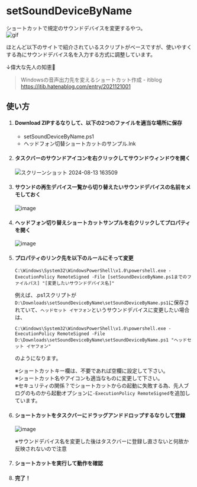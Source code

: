# setSoundDeviceByName
ショートカットで規定のサウンドデバイスを変更するやつ。  
![gif](https://github.com/user-attachments/assets/aad8dbee-c92e-4096-a2be-4d740ba362bb)

ほとんど以下のサイトで紹介されているスクリプトがベースですが、使いやすくする為にサウンドデバイス名を入力する方式に調整しています。

↓偉大な先人の知恵🙏

> Windowsの音声出力先を変えるショートカット作成 - itiblog  
> https://itib.hatenablog.com/entry/2021121001



## 使い方

1. #### Download ZIPするなりして、以下の2つのファイルを適当な場所に保存

   * setSoundDeviceByName.ps1
   * ヘッドフォン切替ショートカットのサンプル.lnk


2. #### タスクバーのサウンドアイコンを右クリックしてサウンドウィンドウを開く  
   ![スクリーンショット 2024-08-13 163509](https://github.com/user-attachments/assets/a0d7b0c6-6404-48b4-a239-1861c6c89e84)

3. #### サウンドの再生デバイス一覧から切り替えたいサウンドデバイスの名前をメモしておく  
   ![image](https://github.com/user-attachments/assets/7645c040-65fc-4dc6-89de-2781a07ed709)

4. #### ヘッドフォン切り替えショートカットサンプルを右クリックしてプロパティを開く  
   ![image](https://github.com/user-attachments/assets/c1e8b07a-ba36-487e-9506-bf2a41e875f6)

5. #### プロパティのリンク先を以下のルールにそって変更

   ```
   C:\Windows\System32\WindowsPowerShell\v1.0\powershell.exe -ExecutionPolicy RemoteSigned -File [setSoundDeviceByName.ps1までのファイルパス] "[変更したいサウンドデバイス名]"
   ```

   例えば、.ps1スクリプトが`D:\Downloads\setSoundDeviceByName\setSoundDeviceByName.ps1`に保存されていて、`ヘッドセット イヤフォン`というサウンドデバイスに変更したい場合は、

   ```
   C:\Windows\System32\WindowsPowerShell\v1.0\powershell.exe -ExecutionPolicy RemoteSigned -File D:\Downloads\setSoundDeviceByName\setSoundDeviceByName.ps1 "ヘッドセット イヤフォン"
   ```

   のようになります。

   ※ショートカットキー欄は、不要であれば空欄に設定して下さい。  
   ※ショートカット名やアイコンも適当なものに変更して下さい。  
   ※セキュリティの関係？でショートカットからの起動に失敗する為、先人ブログのものから起動オプションに`-ExecutionPolicy RemoteSigned`を追加しています。  

6. #### ショートカットをタスクバーにドラッグアンドドロップするなりして登録  
   ![image](https://github.com/user-attachments/assets/78bc5e62-d2c3-4f3b-a905-f31fe17d4e38) 
   
   ※サウンドデバイス名を変更した後はタスクバーに登録し直さないと何故か反映されないので注意  
   
7. #### ショートカットを実行して動作を確認

8. #### 完了！
